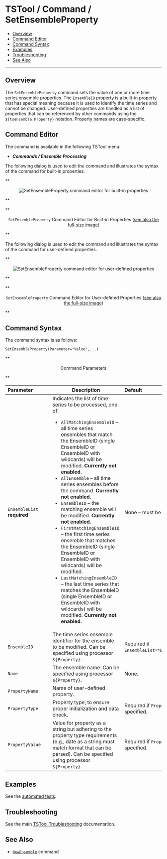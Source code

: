 # TSTool / Command / SetEnsembleProperty #

*   [Overview](#overview)
*   [Command Editor](#command-editor)
*   [Command Syntax](#command-syntax)
*   [Examples](#examples)
*   [Troubleshooting](#troubleshooting)
*   [See Also](#see-also)

-------------------------

## Overview ##

The `SetEnsembleProperty` command sets the value of one or more time series ensemble properties.
The `EnsembleID` property is a built-in property that has special meaning because it is
used to identify the time series and cannot be changed.
User-defined properties are handled as a list of properties that can be referenced by other commands
using the `${tsensemble:Property}` notation.  Property names are case-specific.

## Command Editor ##

The command is available in the following TSTool menu:

*   ***Commands / Ensemble Processing***

The following dialog is used to edit the command and illustrates the syntax of the command for built-in properties.

**<p style="text-align: center;">
![SetEnsembleProperty command editor for built-in properties](SetEnsembleProperty_BuiltIn.png)
</p>**

**<p style="text-align: center;">
`SetEnsembleProperty` Command Editor for Built-in Properties (<a href="../SetEnsembleProperty_BuiltIn.png">see also the full-size image</a>)
</p>**

The following dialog is used to edit the command and illustrates the syntax of the command for user-defined properties.

**<p style="text-align: center;">
![SetEnsembleProperty command editor for user-defined properties](SetEnsembleProperty_User.png)
</p>**

**<p style="text-align: center;">
`SetEnsembleProperty` Command Editor for User-defined Properties (<a href="../SetEnsembleProperty_User.png">see also the full-size image</a>)
</p>**

## Command Syntax ##

The command syntax is as follows:

```text
SetEnsembleProperty(Parameter="Value",...)
```
**<p style="text-align: center;">
Command Parameters
</p>**

|**Parameter**&nbsp;&nbsp;&nbsp;&nbsp;&nbsp;&nbsp;&nbsp;&nbsp;&nbsp;&nbsp;&nbsp;|**Description**|**Default**&nbsp;&nbsp;&nbsp;&nbsp;&nbsp;&nbsp;&nbsp;&nbsp;&nbsp;&nbsp;&nbsp;&nbsp;&nbsp;&nbsp;&nbsp;&nbsp;&nbsp;&nbsp;&nbsp;&nbsp;&nbsp;&nbsp;&nbsp;&nbsp;&nbsp;&nbsp;&nbsp;&nbsp;&nbsp;&nbsp;&nbsp;&nbsp;&nbsp;&nbsp;&nbsp;&nbsp;&nbsp;&nbsp;&nbsp;&nbsp;|
|--------------|-----------------|-----------------|
|`EnsembleList`<br>**required**|Indicates the list of time series to be processed, one of:<ul><li>`AllMatchingEnsembleID` – all time series ensembles that match the EnsembleID (single EnsembleID or EnsembleID with wildcards) will be modified.  **Currently not enabled**.</li><li>`AllEnsemble` – all time series ensembles before the command.  **Currently not enabled.**</li><li>`EnsembleID` – the matching ensemble will be modified.  **Currently not enabled.**</li><li>`FirstMatchingEnsembleID` – the first time series ensemble that matches the EnsembleID (single EnsembleID or EnsembleID with wildcards) will be modified.</li><li>`LastMatchingEnsembleID` – the last time series that matches the EnsembleID (single EnsembleID or EnsembleID with wildcards) will be modified.  **Currently not enabled.**</li></ul>|None – must be specified.|
|`EnsembleID`|The time series ensemble identifier for the ensemble to be modified.  Can be specified using processor `${Property}`.|Required if `EnsembleList=*EnsembleID`.|
|`Name`|The ensemble name.  Can be specified using processor `${Property}`.|None.|
|`PropertyName`|Name of user-defined property.||
|`PropertyType`|Property type, to ensure proper initialization and data check.|Required if `PropertyName` is specified.|
|`PropertyValue`|Value for property as a string but adhering to the property type requirements (e.g., date as a string must match format that can be parsed).  Can be specified using processor `${Property}`.|Required if `PropertyName` is specified.|


## Examples ##

See the [automated tests](https://github.com/OpenCDSS/cdss-app-tstool-test/tree/master/test/commands/SetEnsembleProperty).

## Troubleshooting ##

See the main [TSTool Troubleshooting](../../troubleshooting/troubleshooting.md) documentation.

## See Also ##

*   [`NewEnsemble`](../NewEnsemble/NewEnsemble.md) command
